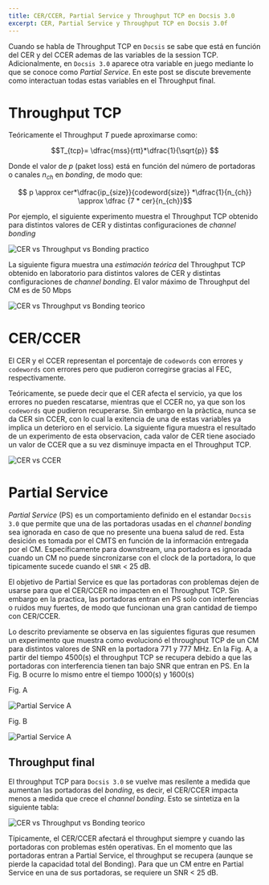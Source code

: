 ```yaml
---
title: CER/CCER, Partial Service y Throughput TCP en Docsis 3.0
excerpt: CER, Partial Service y Throughput TCP en Docsis 3.0f
---
```



Cuando se habla de Throughput TCP en `Docsis` se sabe que está en función del CER y del CCER ademas de las variables de la session TCP. Adicionalmente, en `Docsis 3.0` aparece otra variable en juego mediante lo que se conoce como *Partial Service*. En este post se discute brevemente como interactuan todas estas variables en el Throughput final.

# Throughput TCP 

Teóricamente el Throughput $T$ puede aproximarse como:

$$T_{tcp}= \dfrac{mss}{rtt}*\dfrac{1}{\sqrt{p}} $$

Donde el valor de $p$ (paket loss) está en función del  número de portadoras o canales $n_{ch}$ en *bonding*, de modo que:

$$ p \approx cer*\dfrac{ip_{size}}{codeword{size}} *\dfrac{1}{n_{ch}} \approx \dfrac {7 * cer}{n_{ch}}$$

Por ejemplo, el siguiente experimento muestra el Throughput TCP obtenido para distintos valores de CER y distintas configuraciones de *channel bonding*

![CER vs Throughput vs Bonding practico](/broadcast/PartialService/unnamed-chunk-1-1.png)

La siguiente figura muestra una *estimación teórica* del Throughput TCP obtenido en laboratorio para distintos valores de CER y distintas configuraciones de *channel bonding*. El valor máximo de Throughput del CM es de 50 Mbps

![CER vs Throughput vs Bonding teorico](/broadcast/PartialService/unnamed-chunk-3-1.png)


# CER/CCER

El CER y el CCER representan el porcentaje de `codewords` con errores y `codewords` con errores pero que pudieron corregirse gracias al FEC, respectivamente. 

Teóricamente, se puede decir que el CER afecta el servicio, ya que los errores no pueden rescatarse, mientras que el CCER no, ya que son los `codewords` que pudieron recuperarse. Sin embargo en la pràctica, nunca se da CER sin CCER, con lo cual la exitencia de una de estas variables ya implica un deterioro en el servicio. La siguiente figura muestra el resultado de un experimento de esta observacion, cada valor de CER tiene asociado un valor de CCER que a su vez disminuye impacta en el Throughput TCP.

![CER vs CCER](/broadcast/PartialService/unnamed-chunk-2-1.png)

# Partial Service

*Partial Service* (PS) es un comportamiento definido en el estandar `Docsis 3.0` que permite que una de las portadoras usadas en el *channel bonding* sea ignorada en caso de que no presente una buena salud de red. Esta desición es tomada por el CMTS en función de la información entregada por el CM. Específicamente para downstream, una portadora es ignorada cuando un CM no puede sincronizarse con el clock de la portadora, lo que tipicamente sucede cuando el `SNR` < 25 dB.

El objetivo de Partial Service es que las portadoras con problemas dejen de usarse para que el CER/CCER no impacten en el Throughput TCP. Sin embargo en la practica, las portadoras entran en PS solo con interferencias o ruidos muy fuertes, de modo que funcionan una gran cantidad de tiempo con CER/CCER. 

Lo descrito previamente se observa en las siguientes figuras que resumen un experimento que muestra como evolucionó el throughput TCP de un CM para distintos valores de SNR en la portadora 771 y 777 MHz. En la Fig. A, a partir del tiempo 4500(s) el throughput TCP se recupera debido a que las portadoras con interferencia tienen tan bajo SNR que entran en PS. En la Fig. B ocurre lo mismo entre el tiempo 1000(s) y 1600(s)

Fig. A

![Partial Service A](/broadcast/PartialService/interferencia1CH-1.png)

Fig. B

![Partial Service A](/broadcast/PartialService/interferencia2CH-1.png)

## Throughput final

El throughput TCP para `Docsis 3.0` se vuelve mas resilente a medida que aumentan las portadoras del *bonding*, es decir, el CER/CCER impacta menos a medida que crece el *channel bonding*. Esto se sintetiza en la siguiente tabla:

![CER vs Throughput vs Bonding teorico](/broadcast/PartialService/table.png)

Típicamente, el CER/CCER afectará el throughput siempre y cuando las portadoras con problemas estén operativas. En el momento que las portadoras entran a Partial Service, el throughput se recupera (aunque se pierde la capacidad total del Bonding). Para que un CM entre en Partial Service en una de sus portadoras, se requiere un SNR < 25 dB.
